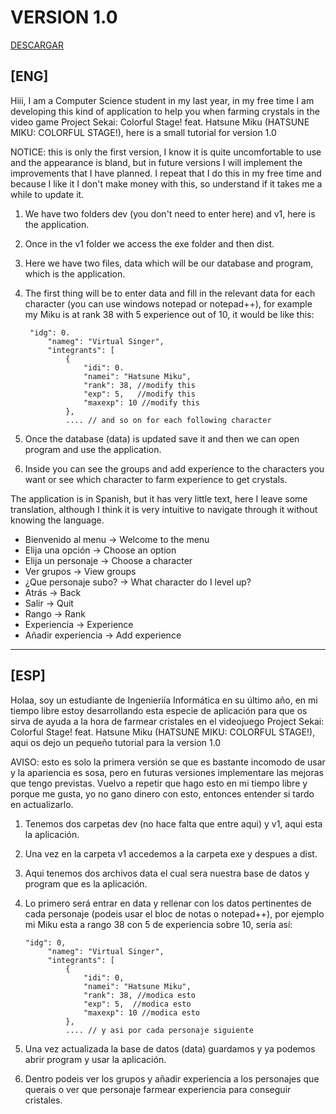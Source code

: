 # VERSION 1.0 
[DESCARGAR](https://github.com/Antonio-Marin/Pruebas/releases)

## [ENG]

Hiii, I am a Computer Science student in my last year, in my free time I am developing this kind of application to help you when farming crystals in the video game Project Sekai: Colorful Stage! feat. Hatsune Miku (HATSUNE MIKU: COLORFUL STAGE!), here is a small tutorial for version 1.0

NOTICE: this is only the first version, I know it is quite uncomfortable to use and the appearance is bland, but in future versions I will implement the improvements that I have planned. I repeat that I do this in my free time and because I like it I don't make money with this, so understand if it takes me a while to update it.

1. We have two folders dev (you don't need to enter here) and v1, here is the application.
2. Once in the v1 folder we access the exe folder and then dist.
3. Here we have two files, data which will be our database and program, which is the application.
4. The first thing will be to enter data and fill in the relevant data for each character (you can use windows notepad or notepad++), for example my Miku is at rank 38 with 5 experience out of 10, it would be like this:

        "idg": 0.
            "nameg": "Virtual Singer",
            "integrants": [
                {
                    "idi": 0.
                    "namei": "Hatsune Miku",
                    "rank": 38, //modify this
                    "exp": 5,   //modify this
                    "maxexp": 10 //modify this
                },
                .... // and so on for each following character
                
5. Once the database (data) is updated save it and then we can open program and use the application.
6. Inside you can see the groups and add experience to the characters you want or see which character to farm experience to get crystals.

The application is in Spanish, but it has very little text, here I leave some translation, although I think it is very intuitive to navigate through it without knowing the language.

- Bienvenido al menu -> Welcome to the menu
- Elija una opción -> Choose an option
- Elija un personaje -> Choose a character
- Ver grupos -> View groups
- ¿Que personaje subo? -> What character do I level up?
- Atrás -> Back
- Salir -> Quit
- Rango -> Rank
- Experiencia -> Experience
- Añadir experiencia -> Add experience

---------------------------

## [ESP]

Holaa, soy un estudiante de Ingenieriía Informática en su último año, en mi tiempo libre estoy desarrollando esta especie de aplicación para que os sirva de ayuda a la hora de farmear cristales en el videojuego Project Sekai: Colorful Stage! feat. Hatsune Miku (HATSUNE MIKU: COLORFUL STAGE!), aqui os dejo un pequeño tutorial para la version 1.0

AVISO: esto es solo la primera versión se que es bastante incomodo de usar y la apariencia es sosa, pero en futuras versiones implementare las mejoras que tengo previstas. Vuelvo a repetir que hago esto en mi tiempo libre y porque me gusta, yo no gano dinero con esto, entonces entender si tardo en actualizarlo.

1. Tenemos dos carpetas dev (no hace falta que entre aqui) y v1, aqui esta la aplicación.
2. Una vez en la carpeta v1 accedemos a la carpeta exe y despues a dist.
3. Aqui tenemos dos archivos data el cual sera nuestra base de datos y program que es la aplicación.
4. Lo primero será entrar en data y rellenar con los datos pertinentes de cada personaje (podeis usar el bloc de notas o notepad++), por ejemplo mi Miku esta a rango 38 con 5 de experiencia sobre 10, sería así:

       "idg": 0,
            "nameg": "Virtual Singer",
            "integrants": [
                {
                    "idi": 0,
                    "namei": "Hatsune Miku",
                    "rank": 38, //modica esto
                    "exp": 5,  //modica esto
                    "maxexp": 10 //modica esto
                }, 
                .... // y asi por cada personaje siguiente
                
5. Una vez actualizada la base de datos (data) guardamos y ya podemos abrir program y usar la aplicación.
6. Dentro podeis ver los grupos y añadir experiencia a los personajes que querais o ver que personaje farmear experiencia para conseguir cristales.
